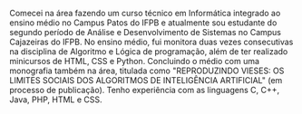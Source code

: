 Comecei na área fazendo um curso técnico em Informática integrado ao ensino médio no Campus Patos do IFPB e atualmente sou estudante do segundo período de Análise e Desenvolvimento de Sistemas no Campus Cajazeiras do IFPB. No ensino médio, fui monitora duas vezes consecutivas na disciplina de Algoritmo e Lógica de programação, além de ter realizado minicursos de HTML, CSS e Python. Concluindo o médio com uma monografia também na área, titulada como "REPRODUZINDO VIESES: OS LIMITES SOCIAIS DOS ALGORITMOS DE INTELIGÊNCIA ARTIFICIAL" (em processo de publicação). Tenho experiência com as linguagens C, C++, Java, PHP, HTML e CSS. 
